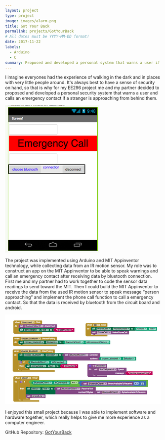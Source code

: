```yaml
---
layout: project
type: project
image: images/alarm.png
title: Got Your Back
permalink: projects/GotYourBack
# All dates must be YYYY-MM-DD format!
date: 2017-11-22
labels:
  - Arduino
  - C
summary: Proposed and developed a personal system that warns a user if a stranger is behind them for my EE296 project. 
---
```


I imagine everyones had the experience of walking in the dark and in places with very little people around. It's always best to have a sense of security on hand, so that is why for my EE296 project me and my partner decided to proposed and developed a personal security system that warns a user and calls an emergency contact if a stranger is approaching from behind them.

<img class="ui image" src="../images/app.png">

The project was implemented using Arduino and MIT Appinventor technology, while collecting data from an IR motion sensor. My role was to construct an app on the MIT Appinventor to be able to speak warnings and call an emergency contact after receiving data by bluetooth connection.  First me and my partner had to work together to code the sensor data readings to send toward the MIT. Then I could build the MIT Appinventor to receive the data from the used IR motion sensor to speak message “person approaching” and implement the phone call function to call a emergency contact. So that the data is received by bluetooth from the circuit board and android.

<img class="ui image" src="../images/mit.png">

I enjoyed this small project because I was able to implement software and hardware together, which really helps to give me more experience as a computer engineer.

GitHub Repository: <a href="https://github.com/klin6/EE296proj/blob/master/finalproj.c"><i class="large github icon "></i>GotYourBack</a>
 
